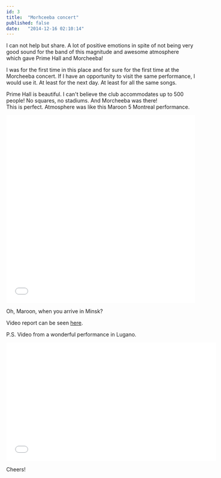 ```yaml
---
id: 3
title:  "Morhceeba concert"
published: false
date:   "2014-12-16 02:10:14"
---
```


I can not help but share. A lot of positive emotions in spite of not being very good sound for the band 
of this magnitude and awesome atmosphere which gave Prime Hall and Morcheeba!

I was for the first time in this place and for sure for the first time at the Morcheeba concert.
If I have an opportunity to visit the same performance, I would use it. At least for the next day.
At least for all the same songs. 

Prime Hall is beautiful.
I can't believe the club accommodates up to 500 people! No squares, no stadiums. And Morcheeba was there!  
This is perfect. Atmosphere was like this Maroon 5 Montreal performance.

<iframe width="100%" height="500" src="//www.youtube.com/embed/c-jojTa6_0Y" frameborder="0" allowfullscreen></iframe>

Oh, Maroon, when you arrive in Minsk?

Video report can be seen [here](https://yadi.sk/d/tMbhUXY6dQ7tq).

P.S. Video from a wonderful performance in Lugano.

<iframe width="560" height="315" src="//www.youtube.com/embed/e5Q_-Zin4d4" frameborder="0" allowfullscreen></iframe>

Cheers!